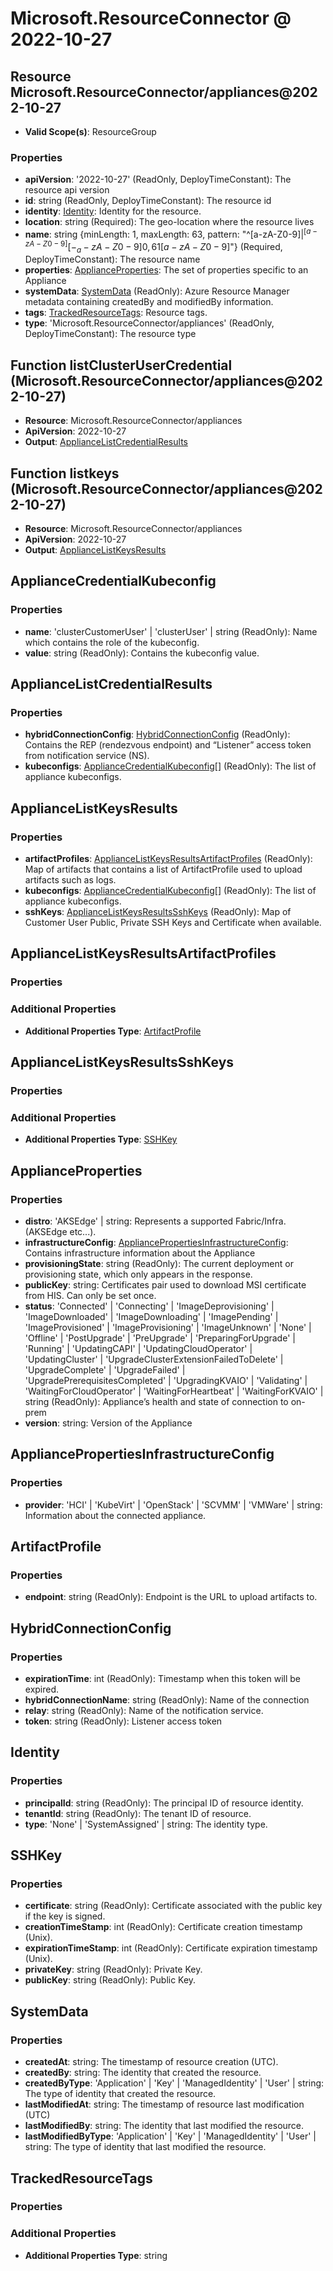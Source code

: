 # Microsoft.ResourceConnector @ 2022-10-27

## Resource Microsoft.ResourceConnector/appliances@2022-10-27
* **Valid Scope(s)**: ResourceGroup
### Properties
* **apiVersion**: '2022-10-27' (ReadOnly, DeployTimeConstant): The resource api version
* **id**: string (ReadOnly, DeployTimeConstant): The resource id
* **identity**: [Identity](#identity): Identity for the resource.
* **location**: string (Required): The geo-location where the resource lives
* **name**: string {minLength: 1, maxLength: 63, pattern: "^[a-zA-Z0-9]$|^[a-zA-Z0-9][-_a-zA-Z0-9]{0,61}[a-zA-Z0-9]$"} (Required, DeployTimeConstant): The resource name
* **properties**: [ApplianceProperties](#applianceproperties): The set of properties specific to an Appliance
* **systemData**: [SystemData](#systemdata) (ReadOnly): Azure Resource Manager metadata containing createdBy and modifiedBy information.
* **tags**: [TrackedResourceTags](#trackedresourcetags): Resource tags.
* **type**: 'Microsoft.ResourceConnector/appliances' (ReadOnly, DeployTimeConstant): The resource type

## Function listClusterUserCredential (Microsoft.ResourceConnector/appliances@2022-10-27)
* **Resource**: Microsoft.ResourceConnector/appliances
* **ApiVersion**: 2022-10-27
* **Output**: [ApplianceListCredentialResults](#appliancelistcredentialresults)

## Function listkeys (Microsoft.ResourceConnector/appliances@2022-10-27)
* **Resource**: Microsoft.ResourceConnector/appliances
* **ApiVersion**: 2022-10-27
* **Output**: [ApplianceListKeysResults](#appliancelistkeysresults)

## ApplianceCredentialKubeconfig
### Properties
* **name**: 'clusterCustomerUser' | 'clusterUser' | string (ReadOnly): Name which contains the role of the kubeconfig.
* **value**: string (ReadOnly): Contains the kubeconfig value.

## ApplianceListCredentialResults
### Properties
* **hybridConnectionConfig**: [HybridConnectionConfig](#hybridconnectionconfig) (ReadOnly): Contains the REP (rendezvous endpoint) and “Listener” access token from notification service (NS).
* **kubeconfigs**: [ApplianceCredentialKubeconfig](#appliancecredentialkubeconfig)[] (ReadOnly): The list of appliance kubeconfigs.

## ApplianceListKeysResults
### Properties
* **artifactProfiles**: [ApplianceListKeysResultsArtifactProfiles](#appliancelistkeysresultsartifactprofiles) (ReadOnly): Map of artifacts that contains a list of ArtifactProfile used to upload artifacts such as logs.
* **kubeconfigs**: [ApplianceCredentialKubeconfig](#appliancecredentialkubeconfig)[] (ReadOnly): The list of appliance kubeconfigs.
* **sshKeys**: [ApplianceListKeysResultsSshKeys](#appliancelistkeysresultssshkeys) (ReadOnly): Map of Customer User Public, Private SSH Keys and Certificate when available.

## ApplianceListKeysResultsArtifactProfiles
### Properties
### Additional Properties
* **Additional Properties Type**: [ArtifactProfile](#artifactprofile)

## ApplianceListKeysResultsSshKeys
### Properties
### Additional Properties
* **Additional Properties Type**: [SSHKey](#sshkey)

## ApplianceProperties
### Properties
* **distro**: 'AKSEdge' | string: Represents a supported Fabric/Infra. (AKSEdge etc...).
* **infrastructureConfig**: [AppliancePropertiesInfrastructureConfig](#appliancepropertiesinfrastructureconfig): Contains infrastructure information about the Appliance
* **provisioningState**: string (ReadOnly): The current deployment or provisioning state, which only appears in the response.
* **publicKey**: string: Certificates pair used to download MSI certificate from HIS. Can only be set once.
* **status**: 'Connected' | 'Connecting' | 'ImageDeprovisioning' | 'ImageDownloaded' | 'ImageDownloading' | 'ImagePending' | 'ImageProvisioned' | 'ImageProvisioning' | 'ImageUnknown' | 'None' | 'Offline' | 'PostUpgrade' | 'PreUpgrade' | 'PreparingForUpgrade' | 'Running' | 'UpdatingCAPI' | 'UpdatingCloudOperator' | 'UpdatingCluster' | 'UpgradeClusterExtensionFailedToDelete' | 'UpgradeComplete' | 'UpgradeFailed' | 'UpgradePrerequisitesCompleted' | 'UpgradingKVAIO' | 'Validating' | 'WaitingForCloudOperator' | 'WaitingForHeartbeat' | 'WaitingForKVAIO' | string (ReadOnly): Appliance’s health and state of connection to on-prem
* **version**: string: Version of the Appliance

## AppliancePropertiesInfrastructureConfig
### Properties
* **provider**: 'HCI' | 'KubeVirt' | 'OpenStack' | 'SCVMM' | 'VMWare' | string: Information about the connected appliance.

## ArtifactProfile
### Properties
* **endpoint**: string (ReadOnly): Endpoint is the URL to upload artifacts to.

## HybridConnectionConfig
### Properties
* **expirationTime**: int (ReadOnly): Timestamp when this token will be expired.
* **hybridConnectionName**: string (ReadOnly): Name of the connection
* **relay**: string (ReadOnly): Name of the notification service.
* **token**: string (ReadOnly): Listener access token

## Identity
### Properties
* **principalId**: string (ReadOnly): The principal ID of resource identity.
* **tenantId**: string (ReadOnly): The tenant ID of resource.
* **type**: 'None' | 'SystemAssigned' | string: The identity type.

## SSHKey
### Properties
* **certificate**: string (ReadOnly): Certificate associated with the public key if the key is signed.
* **creationTimeStamp**: int (ReadOnly): Certificate creation timestamp (Unix).
* **expirationTimeStamp**: int (ReadOnly): Certificate expiration timestamp (Unix).
* **privateKey**: string (ReadOnly): Private Key.
* **publicKey**: string (ReadOnly): Public Key.

## SystemData
### Properties
* **createdAt**: string: The timestamp of resource creation (UTC).
* **createdBy**: string: The identity that created the resource.
* **createdByType**: 'Application' | 'Key' | 'ManagedIdentity' | 'User' | string: The type of identity that created the resource.
* **lastModifiedAt**: string: The timestamp of resource last modification (UTC)
* **lastModifiedBy**: string: The identity that last modified the resource.
* **lastModifiedByType**: 'Application' | 'Key' | 'ManagedIdentity' | 'User' | string: The type of identity that last modified the resource.

## TrackedResourceTags
### Properties
### Additional Properties
* **Additional Properties Type**: string

